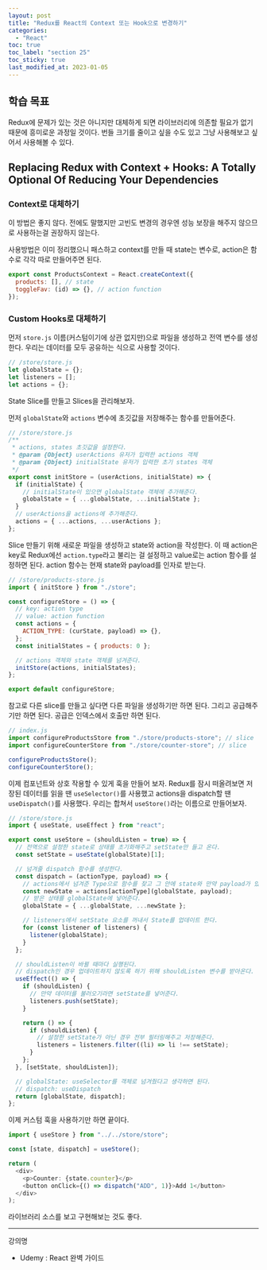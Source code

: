 ```yaml
---
layout: post
title: "Redux를 React의 Context 또는 Hook으로 변경하기"
categories:
  - "React"
toc: true
toc_label: "section 25"
toc_sticky: true
last_modified_at: 2023-01-05
---
```


## 학습 목표

Redux에 문제가 있는 것은 아니지만 대체하게 되면 라이브러리에 의존할 필요가 없기 때문에 흥미로운 과정일 것이다. 번들 크기를 줄이고 싶을 수도 있고 그냥 사용해보고 싶어서 사용해볼 수 있다.

## Replacing Redux with Context + Hooks: A Totally Optional Of Reducing Your Dependencies

### Context로 대체하기

이 방법은 좋지 않다. 전에도 말했지만 고빈도 변경의 경우엔 성능 보장을 해주지 않으므로 사용하는걸 권장하지 않는다.

사용방법은 이미 정리했으니 패스하고 context를 만들 때 state는 변수로, action은 함수로 각각 따로 만들어주면 된다.

```js
export const ProductsContext = React.createContext({
  products: [], // state
  toggleFav: (id) => {}, // action function
});
```

### Custom Hooks로 대체하기

먼저 `store.js` 이름(커스텀이기에 상관 없지만)으로 파일을 생성하고 전역 변수를 생성한다. 우리는 데이터를 모두 공유하는 식으로 사용할 것이다.

```js
// /store/store.js
let globalState = {};
let listeners = [];
let actions = {};
```

State Slice를 만들고 Slices을 관리해보자.

먼저 `globalState`와 `actions` 변수에 초깃값을 저장해주는 함수를 만들어준다.

```js
// /store/store.js
/**
 * actions, states 초깃값을 설정한다.
 * @param {Object} userActions 유저가 입력한 actions 객체
 * @param {Object} initialState 유저가 입력한 초기 states 객체
 */
export const initStore = (userActions, initialState) => {
  if (initialState) {
    // initialState이 있으면 globalState 객체에 추가해준다.
    globalState = { ...globalState, ...initialState };
  }
  // userActions을 actions에 추가해준다.
  actions = { ...actions, ...userActions };
};
```

Slice 만들기 위해 새로운 파일을 생성하고 state와 action을 작성한다. 이 때 action은 key로 Redux에선 `action.type`라고 불리는 걸 설정하고 value로는 action 함수를 설정하면 된다. action 함수는 현재 state와 payload를 인자로 받는다.

```js
// /store/products-store.js
import { initStore } from "./store";

const configureStore = () => {
  // key: action type
  // value: action function
  const actions = {
    ACTION_TYPE: (curState, payload) => {},
  };
  const initialStates = { products: 0 };

  // actions 객체와 state 객체를 넘겨준다.
  initStore(actions, initialStates);
};

export default configureStore;
```

참고로 다른 slice를 만들고 싶다면 다른 파일을 생성하기만 하면 된다. 그리고 공급해주기만 하면 된다. 공급은 인덱스에서 호출만 하면 된다.

```js
// index.js
import configureProductsStore from "./store/products-store"; // slice
import configureCounterStore from "./store/counter-store"; // slice

configureProductsStore();
configureCounterStore();
```

이제 컴포넌트와 상호 작용할 수 있게 훅을 만들어 보자. Redux를 잠시 떠올려보면 저장된 데이터를 읽을 땐 `useSelector()`를 사용했고 actions을 dispatch할 땐 `useDispatch()`를 사용했다. 우리는 합쳐서 `useStore()`라는 이름으로 만들어보자.

```js
// /store/store.js
import { useState, useEffect } from "react";

export const useStore = (shouldListen = true) => {
  // 전역으로 설정한 state로 상태를 초기화해주고 setState만 들고 온다.
  const setState = useState(globalState)[1];

  // 넘겨줄 dispatch 함수를 생성한다.
  const dispatch = (actionType, payload) => {
    // actions에서 넘겨준 Type으로 함수를 찾고 그 안에 state와 만약 payload가 있다면 payload를 넘겨준 뒤 반환 값을 새 변수에 할당한다.
    const newState = actions[actionType](globalState, payload);
    // 받은 상태를 globalState에 넣어준다.
    globalState = { ...globalState, ...newState };

    // listeners에서 setState 요소를 꺼내서 State를 업데이트 한다.
    for (const listener of listeners) {
      listener(globalState);
    }
  };

  // shouldListen이 바뀔 때마다 실행된다.
  // dispatch인 경우 업데이트하지 않도록 하기 위해 shouldListen 변수를 받아온다.
  useEffect(() => {
    if (shouldListen) {
      // 만약 데이터를 불러오기라면 setState를 넣어준다.
      listeners.push(setState);
    }

    return () => {
      if (shouldListen) {
        // 설정한 setState가 아닌 경우 전부 필터링해주고 저장해준다.
        listeners = listeners.filter((li) => li !== setState);
      }
    };
  }, [setState, shouldListen]);

  // globalState: useSelector를 객체로 넘겨줬다고 생각하면 된다.
  // dispatch: useDispatch
  return [globalState, dispatch];
};
```

이제 커스텀 훅을 사용하기만 하면 끝이다.

```js
import { useStore } from "../../store/store";

const [state, dispatch] = useStore();

return (
  <div>
    <p>Counter: {state.counter}</p>
    <button onClick={() => dispatch("ADD", 1)}>Add 1</button>
  </div>
);
```

라이브러리 소스를 보고 구현해보는 것도 좋다.

---

강의명

- Udemy : React 완벽 가이드
